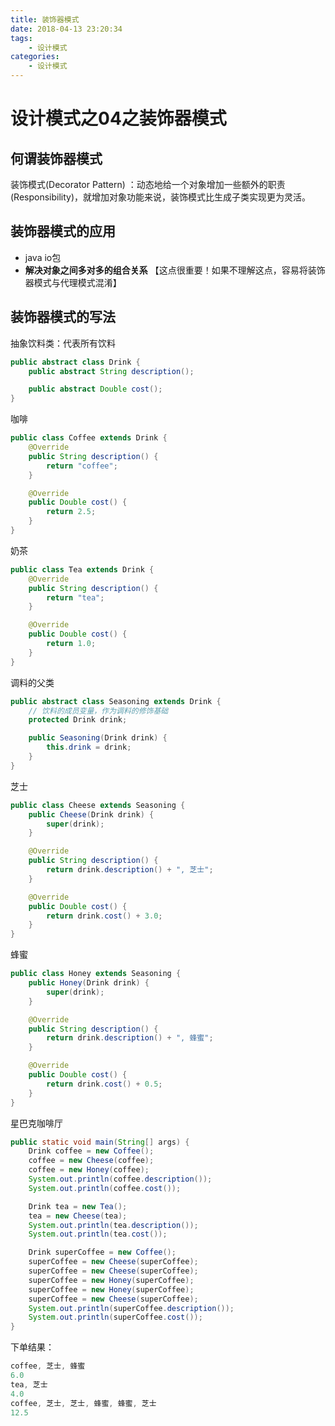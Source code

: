 ```yaml
---
title: 装饰器模式
date: 2018-04-13 23:20:34
tags: 
	- 设计模式
categories: 
	- 设计模式
---
```


# 设计模式之04之装饰器模式

## 何谓装饰器模式
装饰模式(Decorator Pattern) ：动态地给一个对象增加一些额外的职责(Responsibility)，就增加对象功能来说，装饰模式比生成子类实现更为灵活。

## 装饰器模式的应用
- java io包
- **解决对象之间多对多的组合关系**
【这点很重要！如果不理解这点，容易将装饰器模式与代理模式混淆】


## 装饰器模式的写法
抽象饮料类：代表所有饮料
```java
public abstract class Drink {
    public abstract String description();

    public abstract Double cost();
}
```

咖啡
```java
public class Coffee extends Drink {
    @Override
    public String description() {
        return "coffee";
    }

    @Override
    public Double cost() {
        return 2.5;
    }
}
```

奶茶
```java
public class Tea extends Drink {
    @Override
    public String description() {
        return "tea";
    }

    @Override
    public Double cost() {
        return 1.0;
    }
}
```

调料的父类
```java
public abstract class Seasoning extends Drink {
	// 饮料的成员变量，作为调料的修饰基础
    protected Drink drink;

    public Seasoning(Drink drink) {
        this.drink = drink;
    }
}
```

芝士
```java
public class Cheese extends Seasoning {
    public Cheese(Drink drink) {
        super(drink);
    }

    @Override
    public String description() {
        return drink.description() + ", 芝士";
    }

    @Override
    public Double cost() {
        return drink.cost() + 3.0;
    }
}
```

蜂蜜
```java
public class Honey extends Seasoning {
    public Honey(Drink drink) {
        super(drink);
    }

    @Override
    public String description() {
        return drink.description() + ", 蜂蜜";
    }

    @Override
    public Double cost() {
        return drink.cost() + 0.5;
    }
}
```

星巴克咖啡厅
```java
public static void main(String[] args) {
    Drink coffee = new Coffee();
    coffee = new Cheese(coffee);
    coffee = new Honey(coffee);
    System.out.println(coffee.description());
    System.out.println(coffee.cost());

    Drink tea = new Tea();
    tea = new Cheese(tea);
    System.out.println(tea.description());
    System.out.println(tea.cost());

    Drink superCoffee = new Coffee();
    superCoffee = new Cheese(superCoffee);
    superCoffee = new Cheese(superCoffee);
    superCoffee = new Honey(superCoffee);
    superCoffee = new Honey(superCoffee);
    superCoffee = new Cheese(superCoffee);
    System.out.println(superCoffee.description());
    System.out.println(superCoffee.cost());
}
```

下单结果：
```java
coffee, 芝士, 蜂蜜
6.0
tea, 芝士
4.0
coffee, 芝士, 芝士, 蜂蜜, 蜂蜜, 芝士
12.5
```
